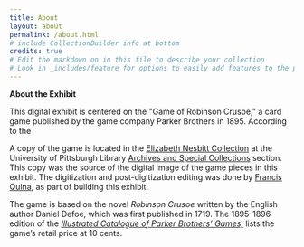 ```yaml
---
title: About
layout: about
permalink: /about.html
# include CollectionBuilder info at bottom
credits: true
# Edit the markdown on in this file to describe your collection
# Look in _includes/feature for options to easily add features to the page
---
```


**About the Exhibit**

This digital exhibit is centered on the "Game of Robinson Crusoe," a card game published by the game company Parker Brothers in 1895. According to the 

A copy of the game is located in the [Elizabeth Nesbitt Collection](https://pitt.libguides.com/Nesbitt) at the University of Pittsburgh Library [Archives and Special Collections](https://www.library.pitt.edu/archives-special-collections) section. This copy was the source of the digital image of the game pieces in this exhibit. The digitization and post-digitization editing was done by [Francis Quina](mailto:fmq1@pitt.edu), as part of building this exhibit.

The game is based on the novel _Robinson Crusoe_ written by the English author Daniel Defoe, which was first published in 1719. The 1895-1896 edition of the [_Illustrated Catalogue of Parker Brothers’ Games,_](https://museumofplay.access.preservica.com/uncategorized/IO_df163fef-2f5c-4911-bc4a-bc213af5f00a/) lists the game’s retail price at 10 cents. 

